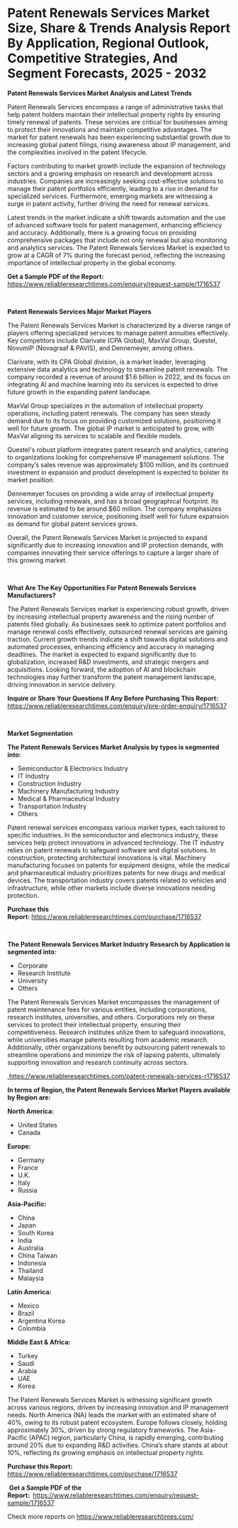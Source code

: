 <p><h1>Patent Renewals Services Market Size, Share & Trends Analysis Report By Application, Regional Outlook, Competitive Strategies, And Segment Forecasts, 2025 - 2032</h1></p><p><strong>Patent Renewals Services Market Analysis and Latest Trends</strong></p>
<p><p>Patent Renewals Services encompass a range of administrative tasks that help patent holders maintain their intellectual property rights by ensuring timely renewal of patents. These services are critical for businesses aiming to protect their innovations and maintain competitive advantages. The market for patent renewals has been experiencing substantial growth due to increasing global patent filings, rising awareness about IP management, and the complexities involved in the patent lifecycle.</p><p>Factors contributing to market growth include the expansion of technology sectors and a growing emphasis on research and development across industries. Companies are increasingly seeking cost-effective solutions to manage their patent portfolios efficiently, leading to a rise in demand for specialized services. Furthermore, emerging markets are witnessing a surge in patent activity, further driving the need for renewal services.</p><p>Latest trends in the market indicate a shift towards automation and the use of advanced software tools for patent management, enhancing efficiency and accuracy. Additionally, there is a growing focus on providing comprehensive packages that include not only renewal but also monitoring and analytics services. The Patent Renewals Services Market is expected to grow at a CAGR of 7% during the forecast period, reflecting the increasing importance of intellectual property in the global economy.</p></p>
<p><strong>Get a Sample PDF of the Report:&nbsp;</strong> <a href="https://www.reliableresearchtimes.com/enquiry/request-sample/1716537?utm_campaign=2464&utm_medium=2&utm_source=Github&utm_content=ia&utm_term=28032025&utm_id=patent-renewals-services">https://www.reliableresearchtimes.com/enquiry/request-sample/1716537</a></p>
<p>&nbsp;</p>
<p><strong>Patent Renewals Services Major Market Players</strong></p>
<p><p>The Patent Renewals Services Market is characterized by a diverse range of players offering specialized services to manage patent annuities effectively. Key competitors include Clarivate (CPA Global), MaxVal Group, Questel, NovumIP (Novagraaf & PAVIS), and Dennemeyer, among others.</p><p>Clarivate, with its CPA Global division, is a market leader, leveraging extensive data analytics and technology to streamline patent renewals. The company recorded a revenue of around $1.6 billion in 2022, and its focus on integrating AI and machine learning into its services is expected to drive future growth in the expanding patent landscape.</p><p>MaxVal Group specializes in the automation of intellectual property operations, including patent renewals. The company has seen steady demand due to its focus on providing customized solutions, positioning it well for future growth. The global IP market is anticipated to grow, with MaxVal aligning its services to scalable and flexible models.</p><p>Questel's robust platform integrates patent research and analytics, catering to organizations looking for comprehensive IP management solutions. The company’s sales revenue was approximately $100 million, and its continued investment in expansion and product development is expected to bolster its market position.</p><p>Dennemeyer focuses on providing a wide array of intellectual property services, including renewals, and has a broad geographical footprint. Its revenue is estimated to be around $60 million. The company emphasizes innovation and customer service, positioning itself well for future expansion as demand for global patent services grows.</p><p>Overall, the Patent Renewals Services Market is projected to expand significantly due to increasing innovation and IP protection demands, with companies innovating their service offerings to capture a larger share of this growing market.</p></p>
<p>&nbsp;</p>
<p><strong>What Are The Key Opportunities For Patent Renewals Services Manufacturers?</strong></p>
<p><p>The Patent Renewals Services market is experiencing robust growth, driven by increasing intellectual property awareness and the rising number of patents filed globally. As businesses seek to optimize patent portfolios and manage renewal costs effectively, outsourced renewal services are gaining traction. Current growth trends indicate a shift towards digital solutions and automated processes, enhancing efficiency and accuracy in managing deadlines. The market is expected to expand significantly due to globalization, increased R&D investments, and strategic mergers and acquisitions. Looking forward, the adoption of AI and blockchain technologies may further transform the patent management landscape, driving innovation in service delivery.</p></p>
<p><strong>Inquire or Share Your Questions If Any Before Purchasing This Report:</strong> <a href="https://www.reliableresearchtimes.com/enquiry/pre-order-enquiry/1716537?utm_campaign=2464&utm_medium=2&utm_source=Github&utm_content=ia&utm_term=28032025&utm_id=patent-renewals-services">https://www.reliableresearchtimes.com/enquiry/pre-order-enquiry/1716537</a></p>
<p>&nbsp;</p>
<p><strong>Market Segmentation</strong></p>
<p><strong>The Patent Renewals Services Market Analysis by types is segmented into:</strong></p>
<p><ul><li>Semiconductor & Electronics Industry</li><li>IT Industry</li><li>Construction Industry</li><li>Machinery Manufacturing Industry</li><li>Medical & Pharmaceutical Industry</li><li>Transportation Industry</li><li>Others</li></ul></p>
<p><p>Patent renewal services encompass various market types, each tailored to specific industries. In the semiconductor and electronics industry, these services help protect innovations in advanced technology. The IT industry relies on patent renewals to safeguard software and digital solutions. In construction, protecting architectural innovations is vital. Machinery manufacturing focuses on patents for equipment designs, while the medical and pharmaceutical industry prioritizes patents for new drugs and medical devices. The transportation industry covers patents related to vehicles and infrastructure, while other markets include diverse innovations needing protection.</p></p>
<p><strong>Purchase this Report:&nbsp;</strong><a href="https://www.reliableresearchtimes.com/purchase/1716537?utm_campaign=2464&utm_medium=2&utm_source=Github&utm_content=ia&utm_term=28032025&utm_id=patent-renewals-services">https://www.reliableresearchtimes.com/purchase/1716537</a></p>
<p>&nbsp;</p>
<p><strong>The Patent Renewals Services Market Industry Research by Application is segmented into:</strong></p>
<p><ul><li>Corporate</li><li>Research Institute</li><li>University</li><li>Others</li></ul></p>
<p><p>The Patent Renewals Services Market encompasses the management of patent maintenance fees for various entities, including corporations, research institutes, universities, and others. Corporations rely on these services to protect their intellectual property, ensuring their competitiveness. Research institutes utilize them to safeguard innovations, while universities manage patents resulting from academic research. Additionally, other organizations benefit by outsourcing patent renewals to streamline operations and minimize the risk of lapsing patents, ultimately supporting innovation and research continuity across sectors.</p></p>
<p><a href="https://www.reliableresearchtimes.com/patent-renewals-services-r1716537?utm_campaign=2464&utm_medium=2&utm_source=Github&utm_content=ia&utm_term=28032025&utm_id=patent-renewals-services">&nbsp;https://www.reliableresearchtimes.com/patent-renewals-services-r1716537</a></p>
<p><strong>In terms of Region, the Patent Renewals Services Market Players available by Region are:</strong></p>
<p>
    <p> <strong> North America: </strong>
        <ul>
            <li>United States</li>
            <li>Canada</li>
        </ul>
        </p> 
    <p> <strong> Europe: </strong>
        <ul>
            <li>Germany</li>
            <li>France</li>
            <li>U.K.</li>
            <li>Italy</li>
            <li>Russia</li>
        </ul>
        </p> 
    <p> <strong> Asia-Pacific: </strong>
        <ul>
            <li>China</li>
            <li>Japan</li>
            <li>South Korea</li>
            <li>India</li>
            <li>Australia</li>
            <li>China Taiwan</li>
            <li>Indonesia</li>
            <li>Thailand</li>
            <li>Malaysia</li>
        </ul>
        </p> 
    <p> <strong> Latin America: </strong>
        <ul>
            <li>Mexico</li>
            <li>Brazil</li>
            <li>Argentina Korea</li>
            <li>Colombia</li>
        </ul>
        </p> 
    <p> <strong> Middle East & Africa: </strong>
        <ul>
            <li>Turkey</li>
            <li>Saudi</li>
            <li>Arabia</li>
            <li>UAE</li>
            <li>Korea</li>
        </ul>
    </p>
    </p>
<p><p>The Patent Renewals Services Market is witnessing significant growth across various regions, driven by increasing innovation and IP management needs. North America (NA) leads the market with an estimated share of 40%, owing to its robust patent ecosystem. Europe follows closely, holding approximately 30%, driven by strong regulatory frameworks. The Asia-Pacific (APAC) region, particularly China, is rapidly emerging, contributing around 20% due to expanding R&D activities. China’s share stands at about 10%, reflecting its growing emphasis on intellectual property rights.</p></p>
<p><strong>Purchase this Report: </strong><a href="https://www.reliableresearchtimes.com/purchase/1716537?utm_campaign=2464&utm_medium=2&utm_source=Github&utm_content=ia&utm_term=28032025&utm_id=patent-renewals-services">https://www.reliableresearchtimes.com/purchase/1716537</a></p>
<p>&nbsp;<strong>Get a Sample PDF of the Report:&nbsp;&nbsp;</strong><a href="https://www.reliableresearchtimes.com/enquiry/request-sample/1716537?utm_campaign=2464&utm_medium=2&utm_source=Github&utm_content=ia&utm_term=28032025&utm_id=patent-renewals-services">https://www.reliableresearchtimes.com/enquiry/request-sample/1716537</a></p>
<p><strong></strong></p>
<p>Check more reports on <a href="https://www.reliableresearchtimes.com/?utm_campaign=2464&utm_medium=2&utm_source=Github&utm_content=ia&utm_term=28032025&utm_id=patent-renewals-services">https://www.reliableresearchtimes.com/</a></p>
